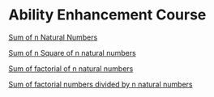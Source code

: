 # Ability Enhancement Course

[Sum of n Natural Numbers](./Sum%20of/n%20natural%20numbers/n%20natural%20numbers.cpp)

[Sum of n Square of n natural numbers](./Sum%20of/Square%20of%20n%20natural%20numbers/Square%20of%20n%20natural%20numbers.cpp)

[Sum of factorial of n natural numbers](./Sum%20of/factorial%20of%20n%20natural%20numbers/factorial%20of%20n%20natural%20numbers.cpp)

[Sum of factorial numbers divided by n natural numbers](./Sum%20of/factorial%20numbers%20divided%20by%20n%20natural%20numbers/factorial%20numbers%20divided%20by%20n%20natural%20numbers.cpp)
